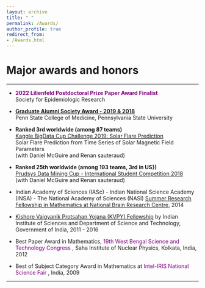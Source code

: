```yaml
---
layout: archive
title: " "
permalink: /Awards/
author_profile: true
redirect_from: 
- /Awards.html
---
```


# Major awards and honors

---

* <span style="text-align: justify">  <span style ="color:purple"> **2022 Lilienfeld Postdoctoral Prize Paper Award Finalist** </span> 
 <br/> Society for Epidemiologic Research </span>

* <span style="text-align: justify">  <span style ="color:purple">[**Graduate Alumni Society Award - 2019 & 2018**](https://pennstatehealthnews.org/topics/retreat-provides-networking-opportunity-for-graduate-students-faculty/?utm_source=email&utm_campaign=Retreat)</span>
<br/> Penn State College of Medicine, Pennsylvania State University </span>

* <span style="text-align: justify"> **Ranked **3rd** worldwide (among 87 teams)** 
<br/> <span style ="color:purple">[Kaggle BigData Cup Challenge 2019: Solar Flare Prediction](https://www.kaggle.com/c/bigdata2019-flare-prediction/discussion/107189#latest-616257)</span> 
<br/> Solar Flare Prediction from Time Series of Solar Magnetic Field Parameters 
<br/> (with Daniel McGuire and Renan sauteraud) </span>

* <span style="text-align: justify"> **Ranked **25th** worldwide (among 193 teams, **3rd** in US})** 
<br/> <span style ="color:purple">[Prudsys Data Mining Cup - International Student Competition 2018](https://www.data-mining-cup.com/dmc-2018/)</span> 
<br/> (with Daniel McGuire and Renan sauteraud) </span>

* <span style="text-align: justify"> Indian Academy of Sciences (IASc) - Indian National Science Academy (INSA) - The National Academy of Sciences (NASI) <span style ="color:purple"> [Summer Research Fellowship in Mathematics at National Brain Research Centre](http://www.nbrc.ac.in/newweb/research/groups/nandini-chatterjee-singh)</span>, 2014 </span>

* <span style="text-align: justify"> <span style ="color:purple">[Kishore Vaigyanik Protsahan Yojana (KVPY) Fellowship](http://www.kvpy.iisc.ernet.in/main/index.htm)</span> by Indian Institute of Sciences and Department of Science and Technology, Government of India, 2011 - 2016 </span>

* <span style="text-align: justify"> Best Paper Award in Mathematics, <span style ="color:purple">  19th West Bengal Science and Technology Congress </span>, Saha Institute of Nuclear Physics, Kolkata, India, 2012 </span>

* <span style="text-align: justify"> Best of Subject Category Award in Mathematics at <span style ="color:purple">  Intel-IRIS National Science Fair </span> , India, 2009 </span>

---

